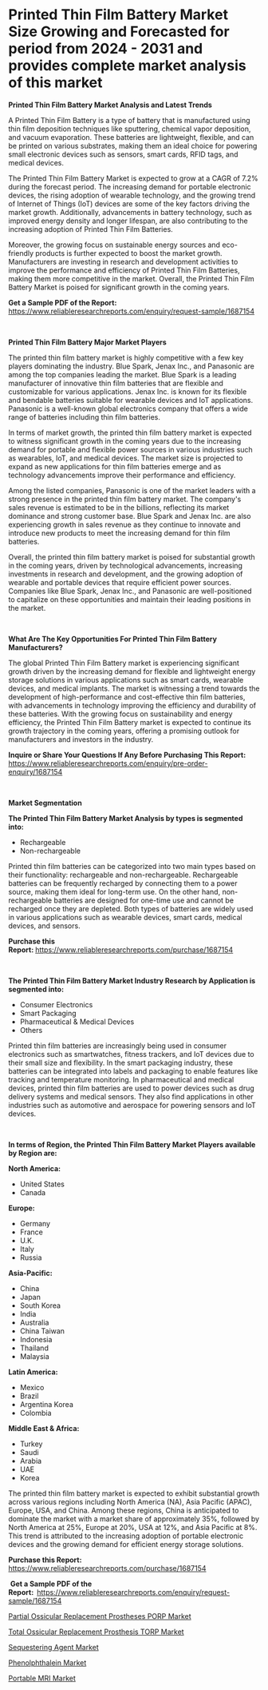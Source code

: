 <p><h1>Printed Thin Film Battery Market Size Growing and Forecasted for period from 2024 - 2031 and provides complete market analysis of this market</h1></p><p><strong>Printed Thin Film Battery Market Analysis and Latest Trends</strong></p>
<p><p>A Printed Thin Film Battery is a type of battery that is manufactured using thin film deposition techniques like sputtering, chemical vapor deposition, and vacuum evaporation. These batteries are lightweight, flexible, and can be printed on various substrates, making them an ideal choice for powering small electronic devices such as sensors, smart cards, RFID tags, and medical devices.</p><p>The Printed Thin Film Battery Market is expected to grow at a CAGR of 7.2% during the forecast period. The increasing demand for portable electronic devices, the rising adoption of wearable technology, and the growing trend of Internet of Things (IoT) devices are some of the key factors driving the market growth. Additionally, advancements in battery technology, such as improved energy density and longer lifespan, are also contributing to the increasing adoption of Printed Thin Film Batteries.</p><p>Moreover, the growing focus on sustainable energy sources and eco-friendly products is further expected to boost the market growth. Manufacturers are investing in research and development activities to improve the performance and efficiency of Printed Thin Film Batteries, making them more competitive in the market. Overall, the Printed Thin Film Battery Market is poised for significant growth in the coming years.</p></p>
<p><strong>Get a Sample PDF of the Report:&nbsp;</strong> <a href="https://www.reliableresearchreports.com/enquiry/request-sample/1687154">https://www.reliableresearchreports.com/enquiry/request-sample/1687154</a></p>
<p>&nbsp;</p>
<p><strong>Printed Thin Film Battery Major Market Players</strong></p>
<p><p>The printed thin film battery market is highly competitive with a few key players dominating the industry. Blue Spark, Jenax Inc., and Panasonic are among the top companies leading the market. Blue Spark is a leading manufacturer of innovative thin film batteries that are flexible and customizable for various applications. Jenax Inc. is known for its flexible and bendable batteries suitable for wearable devices and IoT applications. Panasonic is a well-known global electronics company that offers a wide range of batteries including thin film batteries.</p><p>In terms of market growth, the printed thin film battery market is expected to witness significant growth in the coming years due to the increasing demand for portable and flexible power sources in various industries such as wearables, IoT, and medical devices. The market size is projected to expand as new applications for thin film batteries emerge and as technology advancements improve their performance and efficiency.</p><p>Among the listed companies, Panasonic is one of the market leaders with a strong presence in the printed thin film battery market. The company's sales revenue is estimated to be in the billions, reflecting its market dominance and strong customer base. Blue Spark and Jenax Inc. are also experiencing growth in sales revenue as they continue to innovate and introduce new products to meet the increasing demand for thin film batteries.</p><p>Overall, the printed thin film battery market is poised for substantial growth in the coming years, driven by technological advancements, increasing investments in research and development, and the growing adoption of wearable and portable devices that require efficient power sources. Companies like Blue Spark, Jenax Inc., and Panasonic are well-positioned to capitalize on these opportunities and maintain their leading positions in the market.</p></p>
<p>&nbsp;</p>
<p><strong>What Are The Key Opportunities For Printed Thin Film Battery Manufacturers?</strong></p>
<p><p>The global Printed Thin Film Battery market is experiencing significant growth driven by the increasing demand for flexible and lightweight energy storage solutions in various applications such as smart cards, wearable devices, and medical implants. The market is witnessing a trend towards the development of high-performance and cost-effective thin film batteries, with advancements in technology improving the efficiency and durability of these batteries. With the growing focus on sustainability and energy efficiency, the Printed Thin Film Battery market is expected to continue its growth trajectory in the coming years, offering a promising outlook for manufacturers and investors in the industry.</p></p>
<p><strong>Inquire or Share Your Questions If Any Before Purchasing This Report:</strong> <a href="https://www.reliableresearchreports.com/enquiry/pre-order-enquiry/1687154">https://www.reliableresearchreports.com/enquiry/pre-order-enquiry/1687154</a></p>
<p>&nbsp;</p>
<p><strong>Market Segmentation</strong></p>
<p><strong>The Printed Thin Film Battery Market Analysis by types is segmented into:</strong></p>
<p><ul><li>Rechargeable</li><li>Non-rechargeable</li></ul></p>
<p><p>Printed thin film batteries can be categorized into two main types based on their functionality: rechargeable and non-rechargeable. Rechargeable batteries can be frequently recharged by connecting them to a power source, making them ideal for long-term use. On the other hand, non-rechargeable batteries are designed for one-time use and cannot be recharged once they are depleted. Both types of batteries are widely used in various applications such as wearable devices, smart cards, medical devices, and sensors.</p></p>
<p><strong>Purchase this Report:&nbsp;</strong><a href="https://www.reliableresearchreports.com/purchase/1687154">https://www.reliableresearchreports.com/purchase/1687154</a></p>
<p>&nbsp;</p>
<p><strong>The Printed Thin Film Battery Market Industry Research by Application is segmented into:</strong></p>
<p><ul><li>Consumer Electronics</li><li>Smart Packaging</li><li>Pharmaceutical & Medical Devices</li><li>Others</li></ul></p>
<p><p>Printed thin film batteries are increasingly being used in consumer electronics such as smartwatches, fitness trackers, and IoT devices due to their small size and flexibility. In the smart packaging industry, these batteries can be integrated into labels and packaging to enable features like tracking and temperature monitoring. In pharmaceutical and medical devices, printed thin film batteries are used to power devices such as drug delivery systems and medical sensors. They also find applications in other industries such as automotive and aerospace for powering sensors and IoT devices.</p></p>
<p>&nbsp;</p>
<p><strong>In terms of Region, the Printed Thin Film Battery Market Players available by Region are:</strong></p>
<p>
    <p> <strong> North America: </strong>
        <ul>
            <li>United States</li>
            <li>Canada</li>
        </ul>
        </p> 
    <p> <strong> Europe: </strong>
        <ul>
            <li>Germany</li>
            <li>France</li>
            <li>U.K.</li>
            <li>Italy</li>
            <li>Russia</li>
        </ul>
        </p> 
    <p> <strong> Asia-Pacific: </strong>
        <ul>
            <li>China</li>
            <li>Japan</li>
            <li>South Korea</li>
            <li>India</li>
            <li>Australia</li>
            <li>China Taiwan</li>
            <li>Indonesia</li>
            <li>Thailand</li>
            <li>Malaysia</li>
        </ul>
        </p> 
    <p> <strong> Latin America: </strong>
        <ul>
            <li>Mexico</li>
            <li>Brazil</li>
            <li>Argentina Korea</li>
            <li>Colombia</li>
        </ul>
        </p> 
    <p> <strong> Middle East & Africa: </strong>
        <ul>
            <li>Turkey</li>
            <li>Saudi</li>
            <li>Arabia</li>
            <li>UAE</li>
            <li>Korea</li>
        </ul>
    </p>
    </p>
<p><p>The printed thin film battery market is expected to exhibit substantial growth across various regions including North America (NA), Asia Pacific (APAC), Europe, USA, and China. Among these regions, China is anticipated to dominate the market with a market share of approximately 35%, followed by North America at 25%, Europe at 20%, USA at 12%, and Asia Pacific at 8%. This trend is attributed to the increasing adoption of portable electronic devices and the growing demand for efficient energy storage solutions.</p></p>
<p><strong>Purchase this Report: </strong><a href="https://www.reliableresearchreports.com/purchase/1687154">https://www.reliableresearchreports.com/purchase/1687154</a></p>
<p>&nbsp;<strong>Get a Sample PDF of the Report:&nbsp;&nbsp;</strong><a href="https://www.reliableresearchreports.com/enquiry/request-sample/1687154">https://www.reliableresearchreports.com/enquiry/request-sample/1687154</a></p>
<p><strong></strong></p>
<p><p><a href="https://medium.com/@lolitanader/partial-ossicular-replacement-prostheses-porp-market-size-cagr-trends-2024-2030-edfce8822a14">Partial Ossicular Replacement Prostheses PORP Market</a></p><p><a href="https://medium.com/@lolitanader/total-ossicular-replacement-prosthesis-torp-market-insight-market-trends-growth-forecasted-from-a9fd797dfb55">Total Ossicular Replacement Prosthesis TORP Market</a></p><p><a href="https://github.com/joannagoyvaerts/Market-Research-Report-List-1/blob/main/sequestering-agent-market.md">Sequestering Agent Market</a></p><p><a href="https://github.com/bracarafogo/Market-Research-Report-List-2/blob/main/phenolphthalein-market.md">Phenolphthalein Market</a></p><p><a href="https://medium.com/@lolitanader/portable-mri-market-report-reveals-the-latest-trends-and-growth-opportunities-of-this-market-52d35e24e4f6">Portable MRI Market</a></p></p>